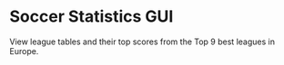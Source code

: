 # Soccer Statistics GUI
 View league tables and their top scores from the Top 9 best leagues in Europe.
